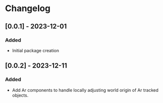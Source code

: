 # Changelog

## [0.0.1] - 2023-12-01

### Added
- Initial package creation

## [0.0.2] - 2023-12-11

### Added
- Add Ar components to handle locally adjusting world origin of Ar tracked objects.